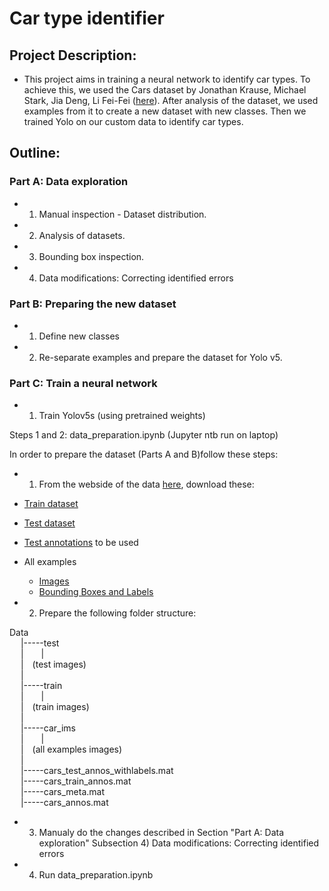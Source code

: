 # Car type identifier

## Project Description:

- This project aims in training a neural network to identify car types. To achieve this, we used the Cars dataset by Jonathan Krause, Michael Stark, Jia Deng, Li Fei-Fei ([here](https://ai.stanford.edu/~jkrause/cars/car_dataset.html)). After analysis of the dataset, we used examples from it to create a new dataset with new classes. Then we trained Yolo on our custom data to identify car types.

## Outline:

### Part A: Data exploration

- 1) Manual inspection - Dataset distribution.
- 2) Analysis of datasets.
- 3) Bounding box inspection.
- 4) Data modifications: Correcting identified errors

### Part B: Preparing the new dataset

- 1) Define new classes
- 2) Re-separate examples and prepare the dataset for Yolo v5.

### Part C: Train a neural network

- 1) Train Yolov5s (using pretrained weights)



Steps 1 and 2: data_preparation.ipynb (Jupyter ntb run on laptop) </br>


In order to prepare the dataset (Parts A and B)follow these steps:

- 1) From the webside of the data [here](https://ai.stanford.edu/~jkrause/cars/car_dataset.html), download these:</br>
 - [Train dataset](http://ai.stanford.edu/~jkrause/car196/cars_train.tgz)</br>
 - [Test dataset](http://ai.stanford.edu/~jkrause/car196/cars_test.tgz)</br>
 - [Test annotations](http://ai.stanford.edu/~jkrause/car196/cars_test_annos_withlabels.mat) to be used</br>
 - All examples
   - [Images](http://ai.stanford.edu/~jkrause/car196/car_ims.tgz)</br>
   - [Bounding Boxes and Labels](http://ai.stanford.edu/~jkrause/car196/cars_annos.mat)</br>

        
- 2) Prepare the following folder structure:</br>

Data</br>
&emsp; |\-----test</br>
&emsp; |&emsp;&emsp;|</br>
&emsp; |&emsp;(test images) </br>
&emsp; |</br> 
&emsp; |\-----train</br>
&emsp; |&emsp;&emsp;|</br>
&emsp; |&emsp;(train images)</br> 
&emsp; |</br> 
&emsp; |\-----car_ims</br>
&emsp; |&emsp;&emsp;|</br>
&emsp; |&emsp;(all examples images) </br>
&emsp; |</br>
&emsp; |\-----cars_test_annos_withlabels.mat</br>
&emsp; |\-----cars_train_annos.mat</br>
&emsp; |\-----cars_meta.mat</br>
&emsp; |\-----cars_annos.mat</br>

 
 
- 3) Manualy do the changes described in Section "Part A: Data exploration" Subsection 4) Data modifications: Correcting identified errors


- 4) Run data_preparation.ipynb</br>
